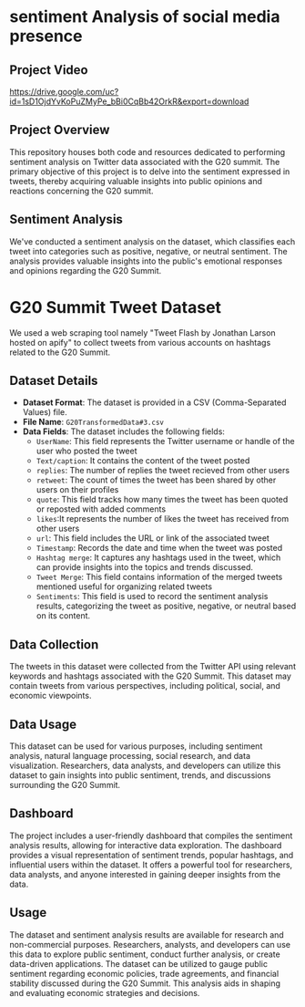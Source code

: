 # sentiment Analysis of social media presence

### 

## Project Video 

https://drive.google.com/uc?id=1sD1OjdYvKoPuZMyPe_bBi0CqBb42OrkR&export=download

## Project Overview

This repository houses both code and resources dedicated to performing sentiment analysis on Twitter data associated with the G20 summit. The primary objective of this project is to delve into the sentiment expressed in tweets, thereby acquiring valuable insights into public opinions and reactions concerning the G20 summit.

## Sentiment Analysis

We've conducted a sentiment analysis on the dataset, which classifies each tweet into categories such as positive, negative, or neutral sentiment. The analysis provides valuable insights into the public's emotional responses and opinions regarding the G20 Summit. 

# G20 Summit Tweet Dataset

We used a web scraping tool namely "Tweet Flash by Jonathan Larson hosted on apify" to collect tweets from various accounts on hashtags related to the G20 Summit.

## Dataset Details

- **Dataset Format**: The dataset is provided in a CSV (Comma-Separated Values) file.
- **File Name**: `G20TransformedData#3.csv`
- **Data Fields**: The dataset includes the following fields:
  - `UserName`: This field represents the Twitter username or handle of the user who posted the tweet
  - `Text/caption`: It contains the content of the tweet posted
  - `replies`: The number of replies the tweet recieved from other users
  - `retweet`: The count of times the tweet has been shared by other users on their profiles
  - `quote`: This field tracks how many times the tweet has been quoted or reposted with added comments
  - `likes`:It represents the number of likes the tweet has received from other users
  - `url`: This field includes the URL or link of the associated tweet
  - `Timestamp`: Records the date and time when the tweet was posted
  - `Hashtag merge`: It captures any hashtags used in the tweet, which can provide insights into the topics and trends discussed.
  - `Tweet Merge`: This field contains information of the merged tweets mentioned useful for organizing related tweets
  - `Sentiments`: This field is used to record the sentiment analysis results, categorizing the tweet as positive, negative, or neutral based on its content.

## Data Collection

The tweets in this dataset were collected from the Twitter API using relevant keywords and hashtags associated with the G20 Summit. This dataset may contain tweets from various perspectives, including political, social, and economic viewpoints.

## Data Usage

This dataset can be used for various purposes, including sentiment analysis, natural language processing, social research, and data visualization. Researchers, data analysts, and developers can utilize this dataset to gain insights into public sentiment, trends, and discussions surrounding the G20 Summit.


## Dashboard

The project includes a user-friendly dashboard that compiles the sentiment analysis results, allowing for interactive data exploration. The dashboard provides a visual representation of sentiment trends, popular hashtags, and influential users within the dataset. It offers a powerful tool for researchers, data analysts, and anyone interested in gaining deeper insights from the data.

## Usage

The dataset and sentiment analysis results are available for research and non-commercial purposes. Researchers, analysts, and developers can use this data to explore public sentiment, conduct further analysis, or create data-driven applications. The dataset can be utilized to gauge public sentiment regarding economic policies, trade agreements, and financial stability discussed during the G20 Summit. This analysis aids in shaping and evaluating economic strategies and decisions.
